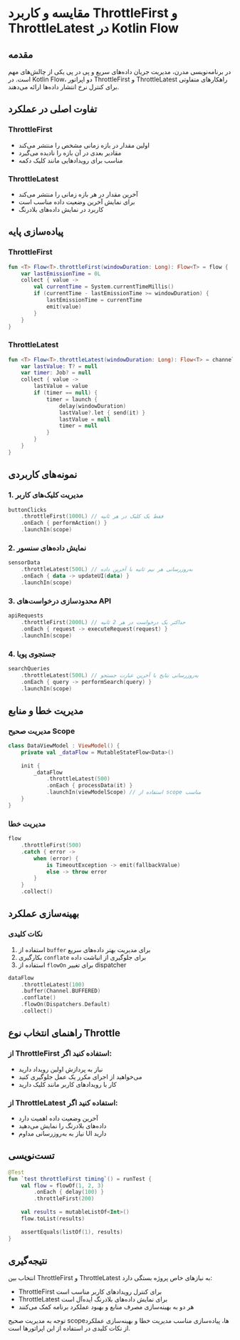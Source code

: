 # مقایسه و کاربرد ThrottleFirst و ThrottleLatest در Kotlin Flow

## مقدمه
در برنامه‌نویسی مدرن، مدیریت جریان داده‌های سریع و پی در پی یکی از چالش‌های مهم است. در Kotlin Flow، دو اپراتور ThrottleFirst و ThrottleLatest راهکارهای متفاوتی برای کنترل نرخ انتشار داده‌ها ارائه می‌دهند.

## تفاوت اصلی در عملکرد

### ThrottleFirst
- اولین مقدار در بازه زمانی مشخص را منتشر می‌کند
- مقادیر بعدی در آن بازه را نادیده می‌گیرد
- مناسب برای رویدادهایی مانند کلیک دکمه

### ThrottleLatest
- آخرین مقدار در هر بازه زمانی را منتشر می‌کند
- برای نمایش آخرین وضعیت داده مناسب است
- کاربرد در نمایش داده‌های بلادرنگ

## پیاده‌سازی پایه

### ThrottleFirst
```kotlin
fun <T> Flow<T>.throttleFirst(windowDuration: Long): Flow<T> = flow {
    var lastEmissionTime = 0L
    collect { value -> 
        val currentTime = System.currentTimeMillis()
        if (currentTime - lastEmissionTime >= windowDuration) {
            lastEmissionTime = currentTime
            emit(value)
        }
    }
}
```

### ThrottleLatest
```kotlin
fun <T> Flow<T>.throttleLatest(windowDuration: Long): Flow<T> = channelFlow {
    var lastValue: T? = null
    var timer: Job? = null
    collect { value ->
        lastValue = value
        if (timer == null) {
            timer = launch {
                delay(windowDuration)
                lastValue?.let { send(it) }
                lastValue = null
                timer = null
            }
        }
    }
}
```

## نمونه‌های کاربردی

### 1. مدیریت کلیک‌های کاربر
```kotlin
buttonClicks
    .throttleFirst(1000L) // فقط یک کلیک در هر ثانیه
    .onEach { performAction() }
    .launchIn(scope)
```

### 2. نمایش داده‌های سنسور
```kotlin
sensorData
    .throttleLatest(500L) // به‌روزرسانی هر نیم ثانیه با آخرین داده
    .onEach { data -> updateUI(data) }
    .launchIn(scope)
```

### 3. محدودسازی درخواست‌های API
```kotlin
apiRequests
    .throttleFirst(2000L) // حداکثر یک درخواست در هر 2 ثانیه
    .onEach { request -> executeRequest(request) }
    .launchIn(scope)
```

### 4. جستجوی پویا
```kotlin
searchQueries
    .throttleLatest(500L) // به‌روزرسانی نتایج با آخرین عبارت جستجو
    .onEach { query -> performSearch(query) }
    .launchIn(scope)
```

## مدیریت خطا و منابع

### مدیریت صحیح Scope
```kotlin
class DataViewModel : ViewModel() {
    private val _dataFlow = MutableStateFlow<Data>()
    
    init {
        _dataFlow
            .throttleLatest(500)
            .onEach { processData(it) }
            .launchIn(viewModelScope) // استفاده از scope مناسب
    }
}
```

### مدیریت خطا
```kotlin
flow
    .throttleFirst(500)
    .catch { error -> 
        when (error) {
            is TimeoutException -> emit(fallbackValue)
            else -> throw error
        }
    }
    .collect()
```

## بهینه‌سازی عملکرد

### نکات کلیدی
1. استفاده از `buffer` برای مدیریت بهتر داده‌های سریع
2. بکارگیری `conflate` برای جلوگیری از انباشت داده
3. استفاده از `flowOn` برای تغییر dispatcher

```kotlin
dataFlow
    .throttleLatest(100)
    .buffer(Channel.BUFFERED)
    .conflate()
    .flowOn(Dispatchers.Default)
    .collect()
```

## راهنمای انتخاب نوع Throttle

### از ThrottleFirst استفاده کنید اگر:
- نیاز به پردازش اولین رویداد دارید
- می‌خواهید از اجرای مکرر یک عمل جلوگیری کنید
- کار با رویدادهای کاربر مانند کلیک دارید

### از ThrottleLatest استفاده کنید اگر:
- آخرین وضعیت داده اهمیت دارد
- داده‌های بلادرنگ را نمایش می‌دهید
- نیاز به به‌روزرسانی مداوم UI دارید

## تست‌نویسی

```kotlin
@Test
fun `test throttleFirst timing`() = runTest {
    val flow = flowOf(1, 2, 3)
        .onEach { delay(100) }
        .throttleFirst(200)
    
    val results = mutableListOf<Int>()
    flow.toList(results)
    
    assertEquals(listOf(1), results)
}
```

## نتیجه‌گیری
انتخاب بین ThrottleFirst و ThrottleLatest به نیازهای خاص پروژه بستگی دارد:
- ThrottleFirst برای کنترل رویدادهای کاربر مناسب است
- ThrottleLatest برای نمایش داده‌های بلادرنگ ایده‌آل است
- هر دو به بهینه‌سازی مصرف منابع و بهبود عملکرد برنامه کمک می‌کنند

توجه به مدیریت صحیح scope‌ها، پیاده‌سازی مناسب مدیریت خطا و بهینه‌سازی عملکرد از نکات کلیدی در استفاده از این اپراتورها است.